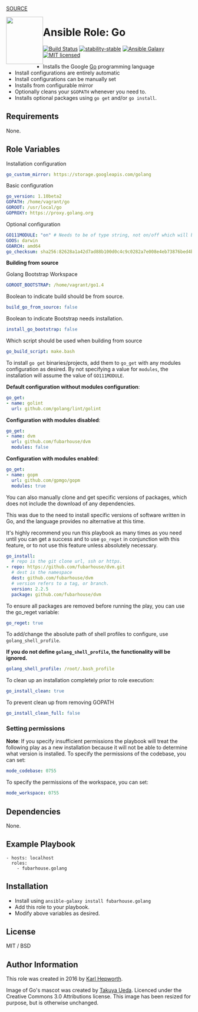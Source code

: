 [SOURCE](https://github.com/fubarhouse/ansible-role-golang)

<img style="float:left" alight="left" height="128px" width="100px" src="https://github.com/fubarhouse/ansible-role-golang/raw/master/gopher.png">

# Ansible Role: Go

[![Build Status](https://img.shields.io/travis/fubarhouse/ansible-role-golang/master.svg?style=for-the-badge)](https://travis-ci.org/fubarhouse/ansible-role-golang)
[![stability-stable](https://img.shields.io/badge/stability-stable-green.svg?style=for-the-badge)](https://github.com/orangemug/stability-badges)
[![Ansible Galaxy](https://img.shields.io/ansible/role/14309.svg?style=for-the-badge)](https://galaxy.ansible.com/fubarhouse/golang)
[![MIT licensed](https://img.shields.io/badge/license-MIT-blue.svg?style=for-the-badge)](https://raw.githubusercontent.com/fubarhouse/ansible-role-golang/master/LICENSE)

* Installs the Google [Go](https://golang.org/) programming language
* Install configurations are entirely automatic
* Install configurations can be manually set
* Installs from configurable mirror
* Optionally cleans your `$GOPATH` whenever you need to.
* Installs optional packages using `go get` and/or `go install`.

## Requirements

  None.

## Role Variables

Installation configuration
````yaml
go_custom_mirror: https://storage.googleapis.com/golang
````

Basic configuration
````yaml
go_version: 1.10beta2
GOPATH: /home/vagrant/go
GOROOT: /usr/local/go
GOPROXY: https://proxy.golang.org
````

Optional configuration
````yaml
GO111MODULE: "on" # Needs to be of type string, not on/off which will be handled as a boolean.
GOOS: darwin
GOARCH: amd64
go_checksum: sha256:82628a1a42d7ad88b100d0c4c9c0282a7e008e4eb73876bed4bd61ac4ee11b46
````

****Building from source****

Golang Bootstrap Workspace
````yaml
GOROOT_BOOTSTRAP: /home/vagrant/go1.4
````
Boolean to indicate build should be from source.
````yaml
build_go_from_source: false
````
Boolean to indicate Bootstrap needs installation.
````yaml
install_go_bootstrap: false
````
Which script should be used when building from source
````yaml
go_build_script: make.bash
````

To install `go get` binaries/projects, add them to `go_get` with any modules configuration as desired. By not specifying a value for `modules`, the installation will assume the value of `GO111MODULE`.

**Default configuration without modules configuration**:
````yaml
go_get:
- name: golint
  url: github.com/golang/lint/golint
````

**Configuration with modules disabled**:
````yaml
go_get:
- name: dvm
  url: github.com/fubarhouse/dvm
  modules: false
````

**Configuration with modules enabled**:
````yaml
go_get:
- name: gopm
  url: github.com/gpmgo/gopm
  modules: true
````

You can also manually clone and get specific versions of packages, which does not include the download of any dependencies.

This was due to the need to install specific versions of software written in Go, and the language provides no alternative at this time.

It's highly recommend you run this playbook as many times as you need until you can get a success and to use `go_reget` in conjunction with this feature, or to not use this feature unless absolutely necessary. 
````yaml
go_install:
  # repo is the git clone url, ssh or https.
- repo: https://github.com/fubarhouse/dvm.git
  # dest is the namespace
  dest: github.com/fubarhouse/dvm
  # version refers to a tag, or branch.
  version: 2.2.5
  package: github.com/fubarhouse/dvm
````

To ensure all packages are removed before running the play, you can use the go_reget variable:
````yaml
go_reget: true
````

To add/change the absolute path of shell profiles to configure, use `golang_shell_profile`.

**If you do not define `golang_shell_profile`, the functionality will be ignored.**

````yaml
golang_shell_profile: /root/.bash_profile
````

To clean up an installation completely prior to role execution:
````yaml
go_install_clean: true
````

To prevent clean up from removing GOPATH
````yaml
go_install_clean_full: false
````
### Setting permissions
**Note**: If you specify insufficient permissions the playbook will treat the following play as a new installation because it will not be able to determine what version is installed. 
To specify the permissions of the codebase, you can set:
````yaml
mode_codebase: 0755
````
To specify the permissions of the workspace, you can set:
````yaml
mode_workspace: 0755
````

## Dependencies

None.

## Example Playbook

````
- hosts: localhost
  roles:
    - fubarhouse.golang
````

## Installation

* Install using `ansible-galaxy install fubarhouse.golang`
* Add this role to your playbook.
* Modify above variables as desired.

## License

MIT / BSD

## Author Information

This role was created in 2016 by [Karl Hepworth](https://twitter.com/fubarhouse).

Image of Go's mascot was created by [Takuya Ueda](https://twitter.com/tenntenn). Licenced under the Creative Commons 3.0 Attributions license. This image has been resized for purpose, but is otherwise unchanged.
